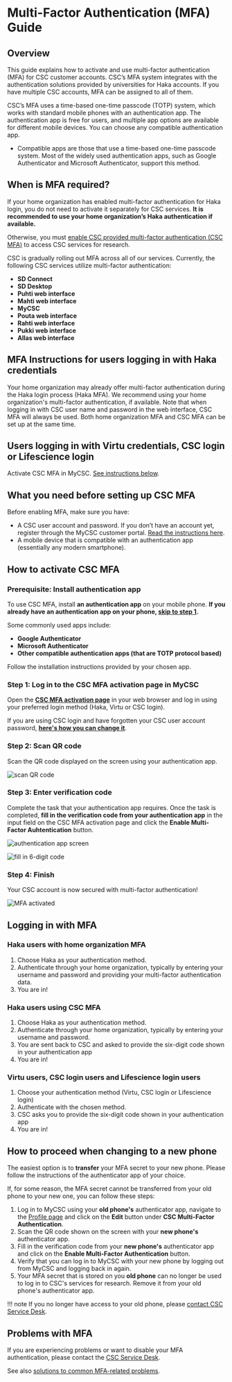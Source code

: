 # Multi-Factor Authentication (MFA) Guide

## Overview

This guide explains how to activate and use multi-factor authentication (MFA) for CSC customer accounts. CSC’s MFA system integrates with the authentication solutions provided by universities for Haka accounts. If you have multiple CSC accounts, MFA can be assigned to all of them.

CSC’s MFA uses a time-based one-time passcode (TOTP) system, which works with standard mobile phones with an authentication app. The authentication app is free for users, and multiple app options are available for different mobile devices. You can choose any compatible authentication app.

* Compatible apps are those that use a time-based one-time passcode system. Most of the widely used authentication apps, such as Google Authenticator and Microsoft Authenticator, support this method.

## When is MFA required?

If your home organization has enabled multi-factor authentication for Haka login, you do not need to activate it separately for CSC services. **It is recommended to use your home organization’s Haka authentication if available.**

Otherwise, you must [enable CSC provided multi-factor authentication (CSC MFA)](#how-to-activate-csc-mfa) to access CSC services for research.

CSC is gradually rolling out MFA across all of our services. Currently, the following CSC services utilize multi-factor authentication:

* **SD Connect**  
* **SD Desktop**  
* **Puhti web interface**
* **Mahti web interface**
* **MyCSC**
* **Pouta web interface**
* **Rahti web interface**
* **Pukki web interface**
* **Allas web interface**

  
## MFA Instructions for users logging in with Haka credentials

Your home organization may already offer multi-factor authentication during the Haka login process (Haka MFA). We recommend using your home organization's multi-factor authentication, if available. Note that when logging in with CSC user name and password in the web interface, CSC MFA will always be used. Both home organization MFA and CSC MFA can be set up at the same time.

## Users logging in with Virtu credentials, CSC login or Lifescience login

Activate CSC MFA in MyCSC. [See instructions below](#how-to-activate-csc-mfa).

## What you need before setting up CSC MFA

Before enabling MFA, make sure you have:

* A CSC user account and password. If you don’t have an account yet, register through the MyCSC customer portal. [Read the instructions here](how-to-create-new-user-account.md).
* A mobile device that is compatible with an authentication app (essentially any modern smartphone).

## How to activate CSC MFA

### Prerequisite: Install authentication app

To use CSC MFA, install **an authentication app** on your mobile phone. **If you already have an authentication app on your phone, [skip to step 1](#step-1-log-in-to-the-csc-mfa-activation-page-in-mycsc).**

Some commonly used apps include:

* **Google Authenticator**  
* **Microsoft Authenticator**  
* **Other compatible authentication apps (that are TOTP protocol based)**

Follow the installation instructions provided by your chosen app.

### Step 1: Log in to the CSC MFA activation page in MyCSC

Open the [**CSC MFA activation page**](https://my.csc.fi/mfa-activation-login) in your web browser and log in using your preferred login method (Haka, Virtu or CSC login).

If you are using CSC login and have forgotten your CSC user account password, [**here's how you can change it**](../accounts/how-to-change-password.md).

### Step 2: Scan QR code

Scan the QR code displayed on the screen using your authentication app.

![scan QR code](images/small/mfa-scan-qr-code.png 'Scan the QR code')

### Step 3: Enter verification code

Complete the task that your authentication app requires. Once the task is completed, **fill in the verification code from your authentication app** in the input field on the CSC MFA activation page and click the **Enable Multi-Factor Auhtentication** button.

![authentication app screen](images/small/haka-one-time-code.jpeg 'The 6-digit code on your phone')

![fill in 6-digit code](images/small/mfa-enter-verification-code.png 'Fill in 6-digit code')

### Step 4: Finish

Your CSC account is now secured with multi-factor authentication!

![MFA activated](images/small/mfa-enabled.png 'Your account is now secured with Multi-factor authentication')

## Logging in with MFA

### Haka users with home organization MFA

1. Choose Haka as your authentication method.
2. Authenticate through your home organization, typically by entering your username and password and providing your multi-factor authentication data.
3. You are in!

### Haka users using CSC MFA

1. Choose Haka as your authentication method.
2. Authenticate through your home organization, typically by entering your username and password.
3. You are sent back to CSC and asked to provide the six-digit code shown in your authentication app
4. You are in!

### Virtu users, CSC login users and Lifescience login users

1. Choose your authentication method (Virtu, CSC login or Lifescience login)
2. Authenticate with the chosen method.
3. CSC asks you to provide the six-digit code shown in your authentication app
4. You are in!

## How to proceed when changing to a new phone

The easiest option is to **transfer** your MFA secret to your new phone. Please follow the instructions of the authenticator app of your choice.

If, for some reason, the MFA secret cannot be transferred from your old phone to your new one, you can follow these steps:

1. Log in to MyCSC using your **old phone's** authenticator app, navigate to the [Profile page](https://my.csc.fi/profile) and click on the **Edit** button under **CSC Multi-Factor Authentication**.
2. Scan the QR code shown on the screen with your **new phone's** authenticator app.
3. Fill in the verification code from your **new phone's** authenticator app and click on the **Enable Multi-Factor Authentication** button.
4. Verify that you can log in to MyCSC with your new phone by logging out from MyCSC and logging back in again.
5. Your MFA secret that is stored on you **old phone** can no longer be used to log in to CSC's services for research. Remove it from your old phone's authenticator app.

!!! note
    If you no longer have access to your old phone, please [contact CSC Service Desk](../support/contact.md).

## Problems with MFA

If you are experiencing problems or want to disable your MFA authentication, please contact the [CSC Service Desk](../support/contact.md).

See also [solutions to common MFA-related problems](../support/faq/issues-with-mfa.md).
